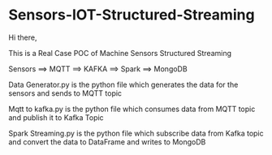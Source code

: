 # Sensors-IOT-Structured-Streaming

Hi there,

This is a Real Case POC of Machine Sensors Structured Streaming 

Sensors ==> MQTT ==> KAFKA ==> Spark ==> MongoDB

Data Generator.py is the python file which generates the data for the sensors and sends to MQTT topic

Mqtt to kafka.py is the python file which consumes data from MQTT topic and publish it to Kafka Topic

Spark Streaming.py is the python file which subscribe data from Kafka topic and convert the data to DataFrame and writes to MongoDB


